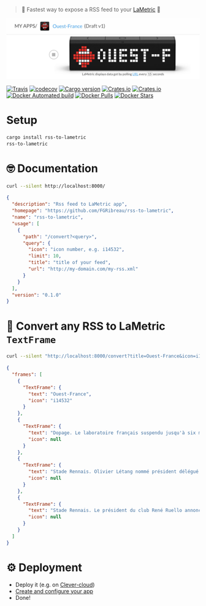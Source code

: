<!-- # @todo put referral URL here -->

> 🛫 Fastest way to expose a RSS feed to your [LaMetric](https://developer.lametric.com/) 🎩

![lametric-app](/docs/lametric-app.jpg)

[![Travis](https://img.shields.io/travis/rust-lang/rust.svg)](https://travis-ci.org/FGRibreau/rss-to-lametric) [![codecov](https://codecov.io/gh/FGRibreau/rss-to-lametric/branch/master/graph/badge.svg)](https://codecov.io/gh/FGRibreau/rss-to-lametric)
[![Cargo version](https://img.shields.io/crates/v/rss-to-lametric.svg)](https://crates.io/crates/rss-to-lametric) [![Crates.io](https://img.shields.io/crates/l/rss-to-lametric.svg)](https://crates.io/crates/rss-to-lametric) [![Crates.io](https://img.shields.io/crates/d/rss-to-lametric.svg)](https://crates.io/crates/rss-to-lametric) [![Docker Automated build](https://img.shields.io/docker/automated/fgribreau/rss-to-lametric.svg)](https://hub.docker.com/r/fgribreau/rss-to-lametric) [![Docker Pulls](https://img.shields.io/docker/pulls/fgribreau/rss-to-lametric.svg)](https://hub.docker.com/r/fgribreau/rss-to-lametric) [![Docker Stars](https://img.shields.io/docker/stars/fgribreau/rss-to-lametric.svg)](https://hub.docker.com/r/fgribreau/rss-to-lametric)


# Setup

```bash
cargo install rss-to-lametric
rss-to-lametric
```


# 🤓 Documentation

```bash
curl --silent http://localhost:8000/
```

```json
{
  "description": "Rss feed to LaMetric app",
  "homepage": "https://github.com/FGRibreau/rss-to-lametric",
  "name": "rss-to-lametric",
  "usage": [
    {
      "path": "/convert?<query>",
      "query": {
        "icon": "icon number, e.g. i14532",
        "limit": 10,
        "title": "title of your feed",
        "url": "http://my-domain.com/my-rss.xml"
      }
    }
  ],
  "version": "0.1.0"
}
```

# 🎩 Convert any RSS to LaMetric `TextFrame`

```bash
curl --silent "http://localhost:8000/convert?title=Ouest-France&icon=i14532&limit=3&url=https://www.ouest-france.fr/rss-en-continu.xml"
```

```json
{
  "frames": [
    {
      "TextFrame": {
        "text": "Ouest-France",
        "icon": "i14532"
      }
    },
    {
      "TextFrame": {
        "text": "Dopage. Le laboratoire français suspendu jusqu'à six mois",
        "icon": null
      }
    },
    {
      "TextFrame": {
        "text": "Stade Rennais. Olivier Létang nommé président délégué et manager général",
        "icon": null
      }
    },
    {
      "TextFrame": {
        "text": "Stade Rennais. Le président du club René Ruello annonce sa démission",
        "icon": null
      }
    }
  ]
}
```

# ⚙️ Deployment 
- Deploy it (e.g. on [Clever-cloud](https://clever-cloud.com))
- [Create and configure your app](https://developer.lametric.com/)
- Done!

